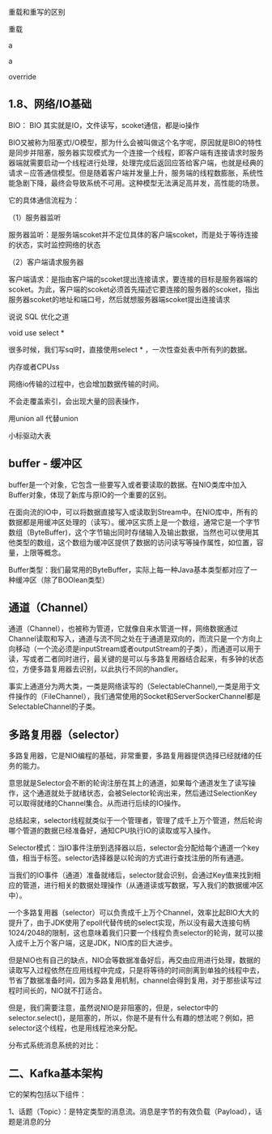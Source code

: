 重载和重写的区别

重载 

a

a

override

## 1.8、网络/IO基础

BIO：
BIO 其实就是IO，文件读写，scoket通信，都是io操作

BIO又被称为阻塞式I/O模型，那为什么会被叫做这个名字呢，原因就是BIO的特性是同步并阻塞，服务器实现模式为一个连接一个线程，即客户端有连接请求时服务器端就需要启动一个线程进行处理，处理完成后返回应答给客户端，也就是经典的请求－应答通信模型。但是随着客户端并发量上升，服务端的线程数膨胀，系统性能急剧下降，最终会导致系统不可用。这种模型无法满足高并发，高性能的场景。

它的具体通信流程为：

（1）服务器监听

服务器监听：是服务端scoket并不定位具体的客户端scoket，而是处于等待连接的状态，实时监控网络的状态

（2）客户端请求服务器

客户端请求：是指由客户端的scoket提出连接请求，要连接的目标是服务器端的scoket。为此，客户端的scoket必须首先描述它要连接的服务器的scoket，指出服务器scoket的地址和端口号，然后就想服务器端scoket提出连接请求

说说 SQL 优化之道

void use select *

很多时候，我们写sql时，直接使用select * ，一次性查处表中所有列的数据。

内存或者CPUss

网络io传输的过程中，也会增加数据传输的时间。

不会走覆盖索引，会出现大量的回表操作，

用union all 代替union

小标驱动大表

## buffer - 缓冲区

buffer是一个对象，它包含一些要写入或者要读取的数据。在NIO类库中加入Buffer对象，体现了新库与原IO的一个重要的区别。

在面向流的IO中，可以将数据直接写入或读取到Stream中。在NIO库中，所有的数据都是用缓冲区处理的（读写）。缓冲区实质上是一个数组，通常它是一个字节数组（ByteBuffer)，这个字节输出同时存储输入及输出数据，当然也可以使用其他类型的数组，这个数组为缓冲区提供了数据的访问读写等操作属性，如位置，容量，上限等概念。

Buffer类型：我们最常用的ByteBuffer，实际上每一种Java基本类型都对应了一种缓冲区（除了BOOlean类型）

## 通道（Channel）

通道（Channel），也被称为管道，它就像自来水管道一样，网络数据通过Channel读取和写入，通道与流不同之处在于通道是双向的，而流只是一个方向上向移动（一个流必须是inputStream或者outputStream的子类），而通道可以用于读，写或者二者同时进行，最关键的是可以与多路复用器结合起来，有多钟的状态位，方便多路复用器去识别，以此执行不同的handler。

事实上通道分为两大类，一类是网络读写的（SelectableChannel),一类是用于文件操作的（FileChannel），我们通常使用的Socket和ServerSockerChannel都是SelectableChannel的子类。

## 多路复用器（selector）

多路复用器，它是NIO编程的基础，非常重要，多路复用器提供选择已经就绪的任务的能力。

意思就是Selector会不断的轮询注册在其上的通道，如果每个通道发生了读写操作，这个通道就处于就绪状态，会被Selector轮询出来，然后通过SelectionKey可以取得就绪的Channel集合。从而进行后续的IO操作。

总结起来，selector线程就类似于一个管理者，管理了成千上万个管道，然后轮询哪个管道的数据已经准备好，通知CPU执行IO的读取或写入操作。

Selector模式：当IO事件注册到选择器以后，selector会分配给每个通道一个key值，相当于标签。selector选择器是以轮询的方式进行查找注册的所有通道。

当我们的IO事件（通道）准备就绪后，selector就会识别，会通过Key值来找到相应的管道，进行相关的数据处理操作（从通道读或写数据，写入我们的数据缓冲区中）。

一个多路复用器（selector）可以负责成千上万个Channel，效率比起BIO大大的提升了，由于JDK使用了epoll代替传统的select实现，所以没有最大连接句柄1024/2048的限制，这也意味着我们只要一个线程负责selector的轮询，就可以接入成千上万个客户端，这是JDK，NIO库的巨大进步。

但是NIO也有自己的缺点，NIO会等数据准备好后，再交由应用进行处理，数据的读取写入过程依然在应用线程中完成，只是将等待的时间剖离到单独的线程中去，节省了数据准备时间，因为多路复用机制，channel会得到复用，对于那些读写过程时间长的，NIO就不打适合。

但是，我们需要注意，虽然说NIO是非阻塞的，但是，selector中的selector.select()，是阻塞的，所以，你是不是有什么有趣的想法呢？例如，把selector这个线程，也是用线程池来分配。

分布式系统消息系统的对比：

## 二、Kafka基本架构

它的架构包括以下组件：

1、话题（Topic）：是特定类型的消息流。消息是字节的有效负载（Payload），话题是消息的分


